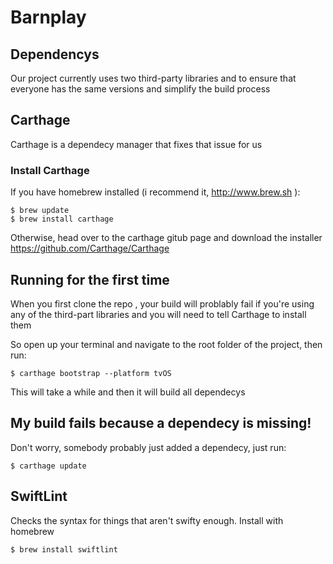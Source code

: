 # Barnplay

## Dependencys
Our project currently uses two third-party libraries and to ensure
that everyone has the same versions and simplify the build process

## Carthage
Carthage is a dependecy manager that fixes that issue for us

### Install Carthage
If you have homebrew installed (i recommend it, http://www.brew.sh ):

    $ brew update
    $ brew install carthage

Otherwise, head over to the carthage gitub page and download the installer
https://github.com/Carthage/Carthage

## Running for the first time
When you first clone the repo , your build will problably fail if you're using
any of the third-part libraries and you will need to tell Carthage to install them

So open up your terminal and navigate to the root folder of the project, then run:

    $ carthage bootstrap --platform tvOS

This will take a while and then it will build all dependecys

## My build fails because a dependecy is missing!
Don't worry, somebody probably just added a dependecy, just run:

    $ carthage update

## SwiftLint
Checks the syntax for things that aren't swifty enough.
Install with homebrew

    $ brew install swiftlint
